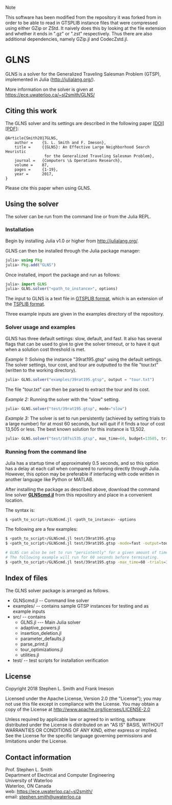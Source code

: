 > [!NOTE]
> This software has been modified from the repository it was forked from in order to be able to read in GTSPLIB instance files that were compressed using either GZip or ZStd. It naively does this by looking at the file extension and whether it ends in ".gz" or ".zst" respectively. Thus there are also additional dependencies, namely GZip.jl and CodecZstd.jl.

# GLNS

GLNS is a solver for the Generalized Traveling Salesman Problem (GTSP), implemented in Julia (<http://julialang.org/>).

More information on the solver is given at <https://ece.uwaterloo.ca/~sl2smith/GLNS/>

## Citing this work
The GLNS solver and its settings are described in the following paper
[[DOI]](https://doi.org/10.1016/j.cor.2017.05.010) [[PDF]](https://ece.uwaterloo.ca/~sl2smith/papers/2017COR-GLNS.pdf):

	@Article{Smith2017GLNS,
		author =    {S. L. Smith and F. Imeson},
		title =     {{GLNS}: An Effective Large Neighborhood Search Heuristic
		             for the Generalized Traveling Salesman Problem},
		journal =   {Computers \& Operations Research},
		volume =    87,
		pages =     {1-19},
		year =      2017,
	}

Please cite this paper when using GLNS.


## Using the solver

The solver can be run from the command line or from the Julia REPL.

### Installation

Begin by installing Julia v1.0 or higher from <http://julialang.org/>.

GLNS can then be installed through the Julia package manager:
```julia
julia> using Pkg
julia> Pkg.add("GLNS")
```

Once installed, import the package and run as follows:
```julia
julia> import GLNS
julia> GLNS.solver("<path_to_instance>", options)
```

The input to GLNS is a text file in
[GTSPLIB format](http://www.cs.rhul.ac.uk/home/zvero/GTSPLIB/), which is an extension of the
[TSPLIB format](https://www.iwr.uni-heidelberg.de/groups/comopt/software/TSPLIB95/).  

Three example inputs are given in the examples directory of the repository.


### Solver usage and examples

GLNS has three default settings: slow, default, and fast.
It also has several flags that can be used to give to give the solver
timeout, or to have it quit when a solution cost threshold is met.

*Example 1:* Solving the instance "39rat195.gtsp" using the default settings.  The solver settings, tour cost, and tour are outputted to the file "tour.txt" (written to the working directory).

```julia
julia> GLNS.solver("examples/39rat195.gtsp", output = "tour.txt")
```

The file "tour.txt" can then be parsed to extract the tour and its cost.


*Example 2:*  Running the solver with the "slow" setting.

```julia
julia> GLNS.solver("test/39rat195.gtsp", mode="slow")
```

*Example 3:*  The solver is set to run persistently (achieved by setting trials to a large number) for at most 60 seconds,
but will quit if it finds a tour of cost 13,505 or less.  The best known solution for this instance is 13,502.

```julia
julia> GLNS.solver("test/107si535.gtsp", max_time=60, budget=13505, trials=100000)
```

### Running from the command line

Julia has a startup time of approximately 0.5 seconds, and so  this option has a delay at each call when compared to running directly through Julia.  However, this option may be preferable if interfacing with code written in another language like Python or MATLAB.  

After installing the package as described above, download the command line solver [**GLNScmd.jl**](https://raw.githubusercontent.com/stephenlsmith/GLNS.jl/master/GLNScmd.jl) from this repository and place in a convenient location.

The syntax is:

```bash
$ <path_to_script>/GLNScmd.jl <path_to_instance> -options
```

The following are a few examples:

```bash
$ <path_to_script>/GLNScmd.jl test/39rat195.gtsp
$ <path_to_script>/GLNScmd.jl test/39rat195.gtsp -mode=fast -output=tour.txt

# GLNS can also be set to run "persistently" for a given amount of time.
# The following example will run for 60 seconds before terminating.
$ <path_to_script>/GLNScmd.jl test/39rat195.gtsp -max_time=60 -trials=100000
```



## Index of files
The GLNS solver package is arranged as follows.

- GLNScmd.jl -- Command line solver
- examples/ -- contains sample GTSP instances for testing and as example inputs
- src/ -- contains
    - GLNS.jl --- Main Julia solver
	- adaptive_powers.jl
	- insertion_deletion.jl
	- parameter_defaults.jl
	- parse_print.jl
	- tour_optimizations.jl
	- utilities.jl
- test/ -- test scripts for installation verification


## License
Copyright 2018 Stephen L. Smith and Frank Imeson

Licensed under the Apache License, Version 2.0 (the "License");
you may not use this file except in compliance with the License.
You may obtain a copy of the License at  <http://www.apache.org/licenses/LICENSE-2.0>

Unless required by applicable law or agreed to in writing, software
distributed under the License is distributed on an "AS IS" BASIS,
WITHOUT WARRANTIES OR CONDITIONS OF ANY KIND, either express or implied.
See the License for the specific language governing permissions and
limitations under the License.


## Contact information

Prof. Stephen L. Smith   
Department of Electrical and Computer Engineering   
University of Waterloo   
Waterloo, ON Canada   
web: <https://ece.uwaterloo.ca/~sl2smith/>   
email: <stephen.smith@uwaterloo.ca>   
